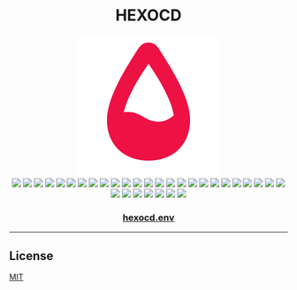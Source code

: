 <div align="center">
  <h1>HEXOCD</h1>
  <img src=".github/assets/icon.png" />
</div>

<div align="center">
  <img width="64px" src="https://placehold.co/96/BB6688/000000.webp?text=CY1&font=oswald" />
  <img width="64px" src="https://placehold.co/96/CC5577/000000.webp?text=C09&font=oswald" />
  <img width="64px" src="https://placehold.co/96/DD4466/000000.webp?text=C01&font=oswald" />
  <img width="64px" src="https://placehold.co/96/EE1144/000000.webp?text=CX1&font=oswald" />
  <img width="64px" src="https://placehold.co/96/77DD55/000000.webp?text=CY2&font=oswald" />
  <img width="64px" src="https://placehold.co/96/55CC44/000000.webp?text=C10&font=oswald" />
  <img width="64px" src="https://placehold.co/96/33BB33/000000.webp?text=C02&font=oswald" />
  <img width="64px" src="https://placehold.co/96/11AA22/000000.webp?text=CX2&font=oswald" />
  <img width="64px" src="https://placehold.co/96/CCEE66/000000.webp?text=CY3&font=oswald" />
  <img width="64px" src="https://placehold.co/96/DDDD44/000000.webp?text=C11&font=oswald" />
  <img width="64px" src="https://placehold.co/96/EECC22/000000.webp?text=C03&font=oswald" />
  <img width="64px" src="https://placehold.co/96/FFBB00/000000.webp?text=CX3&font=oswald" />
  <img width="64px" src="https://placehold.co/96/88BBCC/000000.webp?text=CY4&font=oswald" />
  <img width="64px" src="https://placehold.co/96/77AADD/000000.webp?text=C12&font=oswald" />
  <img width="64px" src="https://placehold.co/96/1188EE/000000.webp?text=C04&font=oswald" />
  <img width="64px" src="https://placehold.co/96/2266FF/000000.webp?text=CX4&font=oswald" />
  <img width="64px" src="https://placehold.co/96/77AADD/000000.webp?text=CY5&font=oswald" />
  <img width="64px" src="https://placehold.co/96/6688CC/000000.webp?text=C13&font=oswald" />
  <img width="64px" src="https://placehold.co/96/5566EE/000000.webp?text=C05&font=oswald" />
  <img width="64px" src="https://placehold.co/96/6655FF/000000.webp?text=CX5&font=oswald" />
  <img width="64px" src="https://placehold.co/96/88EECC/000000.webp?text=CY6&font=oswald" />
  <img width="64px" src="https://placehold.co/96/66DDDD/000000.webp?text=C14&font=oswald" />
  <img width="64px" src="https://placehold.co/96/44CCEE/000000.webp?text=C06&font=oswald" />
  <img width="64px" src="https://placehold.co/96/11AAFF/000000.webp?text=CX6&font=oswald" />
  <img width="64px" src="https://placehold.co/96/AACCEE/000000.webp?text=CY7&font=oswald" />
  <img width="64px" src="https://placehold.co/96/99DDCC/000000.webp?text=C15&font=oswald" />
  <img width="64px" src="https://placehold.co/96/667788/000000.webp?text=C07&font=oswald" />
  <img width="64px" src="https://placehold.co/96/334455/000000.webp?text=CX7&font=oswald" />
  <img width="64px" src="https://placehold.co/96/778899/000000.webp?text=CY0&font=oswald" />
  <img width="64px" src="https://placehold.co/96/445566/000000.webp?text=C08&font=oswald" />
  <img width="64px" src="https://placehold.co/96/222233/000000.webp?text=C00&font=oswald" />
  <img width="64px" src="https://placehold.co/96/111122/000000.webp?text=CX0&font=oswald" />
</div>

<div align="center">
    <h3><a href="hexocd.env">hexocd.env</a></h3>
</div>

---

## License

[MIT](LICENSE)
